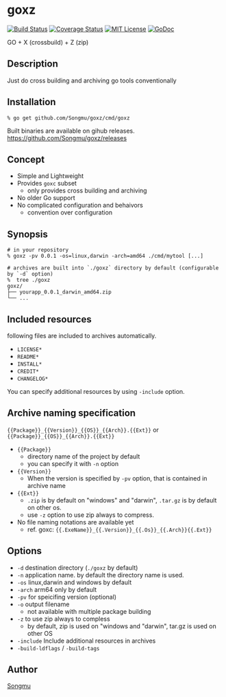 goxz
=======

[![Build Status](https://travis-ci.org/Songmu/goxz.png?branch=master)][travis]
[![Coverage Status](https://coveralls.io/repos/Songmu/goxz/badge.png?branch=master)][coveralls]
[![MIT License](http://img.shields.io/badge/license-MIT-blue.svg?style=flat-square)][license]
[![GoDoc](https://godoc.org/github.com/Songmu/goxz?status.svg)][godoc]

[travis]: https://travis-ci.org/Songmu/goxz
[coveralls]: https://coveralls.io/r/Songmu/goxz?branch=master
[license]: https://github.com/Songmu/goxz/blob/master/LICENSE
[godoc]: https://godoc.org/github.com/Songmu/goxz

GO + X (crossbuild) + Z (zip)

## Description

Just do cross building and archiving go tools conventionally

## Installation

    % go get github.com/Songmu/goxz/cmd/goxz

Built binaries are available on gihub releases.
<https://github.com/Songmu/goxz/releases>

## Concept

- Simple and Lightweight
- Provides `goxc` subset
  - only provides cross building and archiving
- No older Go support
- No complicated configuration and behaivors
  - convention over configuration

## Synopsis

```console
# in your repository
% goxz -pv 0.0.1 -os=linux,darwin -arch=amd64 ./cmd/mytool [...]

# archives are built into `./goxz` directory by default (configurable by `-d` option)
%  tree ./goxz
goxz/
├── yourapp_0.0.1_darwin_amd64.zip
└── ...
```

## Included resources

following files are included to archives automatically.

- `LICENSE*`
- `README*`
- `INSTALL*`
- `CREDIT*`
- `CHANGELOG*`

You can specify additional resources by using `-include` option.

## Archive naming specification

`{{Package}}_{{Version}}_{{OS}}_{{Arch}}.{{Ext}}`
or
`{{Package}}_{{OS}}_{{Arch}}.{{Ext}}`

- `{{Package}}`
  - directory name of the project by default
  - you can specify it with `-n` option
- `{{Version}}`
  - When the version is specified by `-pv` option, that is contained in archive name
- `{{Ext}}`
  - `.zip` is by default on "windows" and "darwin", `.tar.gz` is by default on other os.
  - use `-z` option to use zip always to compress.
- No file naming notations are available yet
  - ref. goxc: `{{.ExeName}}_{{.Version}}_{{.Os}}_{{.Arch}}{{.Ext}}`

## Options

- `-d` destination directory (`./goxz` by default)
- `-n` application name. by default the directory name is used.
- `-os` linux,darwin and windows by default
- `-arch`  arm64 only by default
- `-pv` for speicifing version (optional)
- `-o` output filename
  - not available with multiple package building
- `-z` to use zip always to compless
  - by default, zip is used on "windows and "darwin", tar.gz is used on other OS
- `-include` Include additional resources in archives
- `-build-ldflags` / `-build-tags`

## Author

[Songmu](https://github.com/Songmu)
